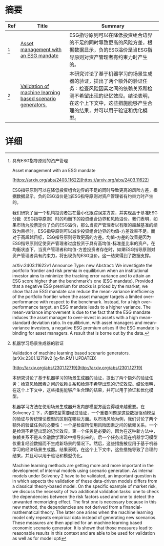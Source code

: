 # 摘要

| Ref | Title | Summary |
| --- | --- | --- |
| [^1] | [Asset management with an ESG mandate](https://arxiv.org/abs/2403.11622) | ESG指导原则可以在降低投资组合边界的不足的同时导致更高的风险方差，根据数据显示，负的ESG溢价是当ESG指导原则对资产管理者有约束力时产生的。 |
| [^2] | [Validation of machine learning based scenario generators.](http://arxiv.org/abs/2301.12719) | 本研究讨论了基于机器学习的场景生成器的验证，提出了两个额外的验证任务：检查风险因素之间的依赖关系和检测不希望出现的记忆效应。结论表明，在这个上下文中，这些措施能够产生合理的结果，并可以用于验证和优化模型。 |

# 详细

[^1]: 具有ESG指导原则的资产管理

    Asset management with an ESG mandate

    [https://arxiv.org/abs/2403.11622](https://arxiv.org/abs/2403.11622)

    ESG指导原则可以在降低投资组合边界的不足的同时导致更高的风险方差，根据数据显示，负的ESG溢价是当ESG指导原则对资产管理者有约束力时产生的。

    

    我们研究了当一个机构投资者旨在最小化跟踪误差方差，并实现高于基准ESG分数（ESG指导原则）时的均衡下的投资组合边界和风险溢价。我们表明，如果市场为股票定价了负的ESG溢价，那么当资产管理者以有限的超越基准的绩效为目标时，ESG指导原则可以减少投资组合边界的均值-方差效率不足。而对于高超越目标，ESG指导原则导致更高的方差。均值-方差的改善是因为ESG指导原则促使资产管理者过度投资于具有高均值-标准差比率的资产。在均衡状态下，当资产管理者和均值-方差投资者存在时，如果ESG指导原则对资产管理者具有约束力，将出现负的ESG溢价。这一结果得到了数据支撑。

    arXiv:2403.11622v1 Announce Type: new  Abstract: We investigate the portfolio frontier and risk premia in equilibrium when an institutional investor aims to minimize the tracking error variance and to attain an ESG score higher than the benchmark's one (ESG mandate). Provided that a negative ESG premium for stocks is priced by the market, we show that an ESG mandate can reduce the mean-variance inefficiency of the portfolio frontier when the asset manager targets a limited over-performance with respect to the benchmark. Instead, for a high over-performance target, an ESG mandate leads to a higher variance. The mean-variance improvement is due to the fact that the ESG mandate induces the asset manager to over-invest in assets with a high mean-standard deviation ratio. In equilibrium, with asset managers and mean-variance investors, a negative ESG premium arises if the ESG mandate is binding for asset managers. A result that is borne out by the data.
    
[^2]: 机器学习场景生成器的验证

    Validation of machine learning based scenario generators. (arXiv:2301.12719v2 [q-fin.RM] UPDATED)

    [http://arxiv.org/abs/2301.12719](http://arxiv.org/abs/2301.12719)

    本研究讨论了基于机器学习的场景生成器的验证，提出了两个额外的验证任务：检查风险因素之间的依赖关系和检测不希望出现的记忆效应。结论表明，在这个上下文中，这些措施能够产生合理的结果，并可以用于验证和优化模型。

    

    机器学习方法在使用场景生成器开发内部模型方面变得越来越重要。在 Solvency 2 下，内部模型需要经过验证，一个重要问题是这些数据驱动模型的验证与传统理论模型的区别在哪些方面。以市场风险为例，我们讨论了两个额外的验证任务的必要性：一个是检查所使用风险因素之间的依赖关系，一个是检测不希望出现的记忆效应。第一个任务是必要的，因为在这种新方法中，依赖关系不是从金融数学理论中推导出来的。后一个任务出现在机器学习模型仅重复经验数据而不生成新场景的情况下。然后，这些措施被应用于基于机器学习的经济场景生成器。结果表明，在这个上下文中，这些措施导致了合理的结果，并且可以用于验证和模型优化。

    Machine learning methods are getting more and more important in the development of internal models using scenario generation. As internal models under Solvency 2 have to be validated, an important question is in which aspects the validation of these data-driven models differs from a classical theory-based model. On the specific example of market risk, we discuss the necessity of two additional validation tasks: one to check the dependencies between the risk factors used and one to detect the unwanted memorizing effect. The first one is necessary because in this new method, the dependencies are not derived from a financial-mathematical theory. The latter one arises when the machine learning model only repeats empirical data instead of generating new scenarios. These measures are then applied for an machine learning based economic scenario generator. It is shown that those measures lead to reasonable results in this context and are able to be used for validation as well as for model opti
    

